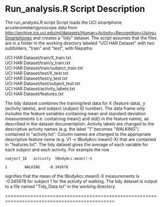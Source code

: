 
Run_analysis.R Script Description
============================================================================================

The run_analysis.R script Script loads the UCI smartphone accelerometer/gyroscope data from 
http://archive.ics.uci.edu/ml/datasets/Human+Activity+Recognition+Using+Smartphones
and creates a "tidy" dataset. The script assumes that the files are in a folder in the working directory labeled "UCI HAR Dataset" with two subfolders, "train" and "test", with  filepaths:

UCI HAR Dataset/train/X_train.txt  
UCI HAR Dataset/train/y_train.txt  
UCI HAR Dataset/train/subject_train.txt  
UCI HAR Dataset/test/X_test.txt  
UCI HAR Dataset/test/y_test.txt  
UCI HAR Dataset/test/subject_test.txt  
UCI HAR Dataset/activity_labels.txt  
UCI HAR Dataset/features.txt  

The tidy dataset combines the training/test data for X (feature data), y (activity labels), and subject (subject ID number).  The data frame only includes the feature variables containing mean and standard deviation measurements (i.e. containing mean() and std() in the feature name), as described in the dataset documentation. Activity labels are changed to 
the descriptive activity names (e.g. the label "1" becomes "WALKING") contained in "activity.txt".  Column names are changed to the appropriate descriptive feature name (e.g. V1 -> tBodyAcc.mean()-X) that are contained in "features.txt". The tidy dataset gives the average of each variable for each subject and each activity. For example the row

    subject_ID   activity  tBodyAcc.mean()-X  

    1        WALKING    -0.345678  
    
signifies that the mean of the tBodyAcc.mean()-X measurements is -0.345678 for subject 1 for the activity of walking.  The tidy dataset is output to a file named "Tidy_Data.txt" in the working directory.

=============================================================================================